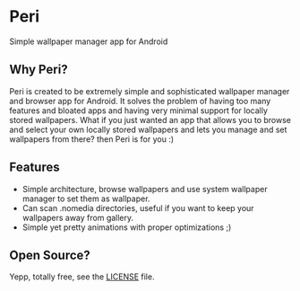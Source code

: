 # Peri
Simple wallpaper manager app for Android

## Why Peri?
Peri is created to be extremely simple and sophisticated wallpaper manager and browser app
for Android. It solves the problem of having too many features and bloated apps and having
very minimal support for locally stored wallpapers. What if you just wanted an app that allows
you to browse and select your own locally stored wallpapers and lets you manage and set wallpapers
from there? then Peri is for you :)

## Features

- Simple architecture, browse wallpapers and use system wallpaper manager to set them as wallpaper.
- Can scan .nomedia directories, useful if you want to keep your wallpapers away from gallery.
- Simple yet pretty animations with proper optimizations ;)

## Open Source?
Yepp, totally free, see the [LICENSE](./LICENSE) file.

